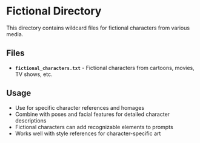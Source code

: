 # Fictional Directory

This directory contains wildcard files for fictional characters from various media.

## Files

- **`fictional_characters.txt`** - Fictional characters from cartoons, movies, TV shows, etc.

## Usage

- Use for specific character references and homages
- Combine with poses and facial features for detailed character descriptions
- Fictional characters can add recognizable elements to prompts
- Works well with style references for character-specific art 